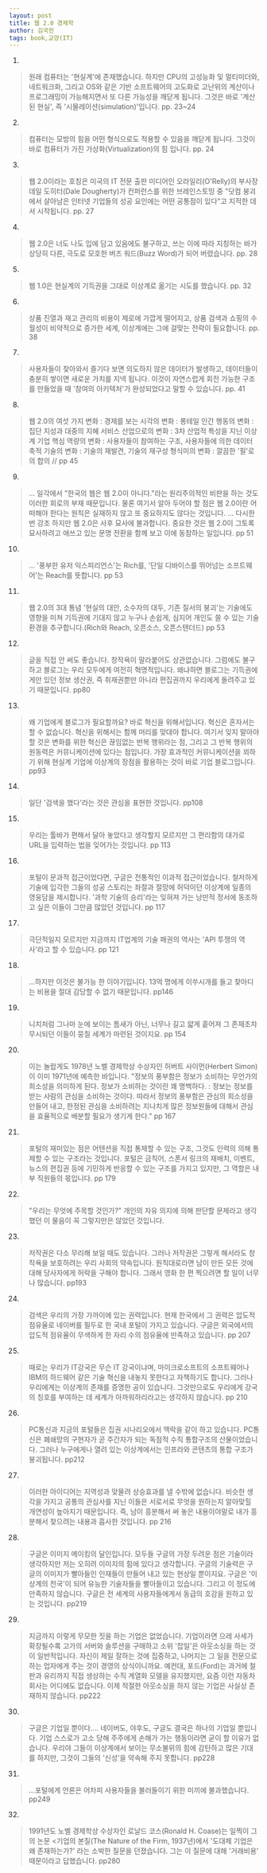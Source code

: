 ```yaml
---
layout: post
title: 웹 2.0 경제학
author: 김국헌
tags: book,교양(IT)
---
```


1. 
> 원래 컴퓨터는 '현실계'에 존재했습니다. 하지만 CPU의 고성능화 및 멀티미더와, 네트워크화, 그리고 OS와 같은 기반 소프트웨어의 고도화로 고난위의 계산이나 프로그래밍이 가능해지면서 또 다른 가능성을 깨닫게 됩니다. 그것은 바로 '계산된 현실', 즉 '시물레이션(simulation)'입니다. pp. 23~24

2. 
> 컴퓨터는 모방의 힘을 어떤 형식으로도 적용할 수 있음을 깨닫게 됩니다. 그것이 바로 컴퓨터가 가진 가상화(Virtualization)의 힘 입니다. pp. 24

3. 
> 웹 2.0이라는 호칭은 미국의 IT 전문 출판 미디어인 오라일리(O'Relly)의 부사장 데일 도히터(Dale Dougherty)가 컨퍼런스를 위한 브레인스토밍 중 "닷컴 붕괴에서 살아남은 인터넷 기업들의 성공 요인에는 어떤 공통점이 있다"고 지적한 데서 시작됩니다. pp. 27

4. 
> 웹 2.0은 너도 나도 입에 담고 있음에도 불구하고, 쓰는 이에 따라 지칭하는 바가 상당히 다른, 극도로 모호한 버즈 워드(Buzz Word)가 되어 버렸습니다. pp. 28

5. 
> 웹 1.0은 현실계의 기득권을 그대로 이상계로 옮기는 시도를 했습니다. pp. 32

6. 
> 상품 진열과 재고 관리의 비용이 제로에 가깝게 떨어지고, 상품 검색과 쇼핑의 수월성이 비약적으로 증가한 세계, 이상계에는 그에 걸맞는 전략이 필요합니다. pp. 38

7. 
> 사용자들이 찾아와서 즐기다 보면 의도하지 않은 데이터가 발생하고, 데이터들이 충분히 쌓이면 새로운 가치를 지넥 됩니다. 이것이 자연스럽게 회전 가능한 구조를 만들었을 때 '참여의 아키텍처'가 완성되었다고 말할 수 있습니다. pp. 41

8. 
> 웹 2.0의 여섯 가지 변화 : 
경제를 보는 시각의 변화 : 롱테일
인간 행동의 변화 : 집단 지성과 대중의 지혜
서비스 산업으로의 변화 : 3차 산업적 특성을 지닌 이상계
기업 핵심 역량의 변화 : 사용자들이 참여하는 구조, 사용자들에 의한 데이터 축적
기술의 변화 : 기술의 재발견, 기술의 재구성
형식미의 변화 : 깔끔한 '필'로의 합의 // pp 45

9. 
> ... 일각에서 "한국의 웹은 웹 2.0이 아니다."라는 원리주의적인 비판을 하는 것도 이러한 회로의 부재 때문입니다. 물론 여기서 알아 두어야 할 점은 웹 2.0이란 어떠해야 한다는 원칙은 실재하지 않고 또 중요하지도 않다는 것입니다. ... 다시한번 강조 하지만 웹 2.0은 사후 묘사에 불과합니다. 중요한 것은 웹 2.0이 그토록 묘사하려고 애쓰고 있는 문명 전환을 함께 보고 이에 동참하는 일입니다. pp 51

10. 
> ... '풍부한 유저 익스피리언스'는 Rich를, '단일 디바이스를 뛰어넘는 소프트웨어'는 Reach를 뜻합니다. pp 53

11. 
> 웹 2.0의 3대 통념 '현실의 대안, 소수자의 대두, 기존 질서의 붕괴'는 기술에도 영향을 미쳐 기득권에 기대지 않고 누구나 손쉽게, 심지어 개인도 쓸 수 있는 기술 환경을 추구합니다.(Rich와 Reach, 오픈소스, 오픈스탠더드) pp 53

12. 
> 글을 직접 안 써도 좋습니다. 창작욕이 말라붙어도 상관없습니다. 그럼에도 불구하고 블로그는 우리 모두에게 여전히 혁명적입니다. 왜냐하면 블로그는 기득권에게만 있던 정보 생산권, 즉 취재권뿐만 아니라 편집권까지 우리에게 돌려주고 있기 때문입니다. pp80

13. 
> 왜 기업에게 블로그가 필요할까요? 바로 혁신을 위해서입니다. 혁신은 혼자서는 할 수 없습니다. 혁신을 위해서는 함께 머리를 맞대야 합니다. 여기서 잊지 말아야 할 것은 변화를 위한 혁신은 끊임없는 반복 행위라는 점, 그리고 그 반복 행위의 원동력은 커뮤니케이션에 있다는 점입니다. 가장 효과적인 커뮤니케이션을 꾀하기 위해 현실계 기업에 이상계의 장점을 활용하는 것이 바로 기업 블로그입니다. pp93

14. 
> 일단 '검색을 했다'라는 것은 관심을 표현한 것입니다. pp108

15. 
> 우리는 툴바가 편해서 달아 놓았다고 생각할지 모르지만 그 편리함의 대가로 URL을 입력하는 법을 잊어가는 것입니다. pp 113

16. 
> 포털이 문과적 접근이었다면, 구글은 전통적인 이과적 접근이었습니다. 철저하게 기술에 입각한 그들의 성공 스토리는 좌절과 절망에 허덕이던 이상계에 일종의 영웅담을 제시합니다. '과학 기술의 승리'라는 잊혀져 가는 낭만적 정서에 동조하고 싶은 이들이 그만큼 많았던 것입니다. pp 117

17. 
> 극단적일지 모르지만 지금까지 IT업계의 기술 패권의 역사는 'API 투쟁의 역사'라고 할 수 있습니다. pp 121

18. 
> ...하지만 이것은 불가능 한 이야기입니다. 13억 명에게 이쑤시개를 들고 찾아디는 비용을 절대 감당할 수 없기 때문입니다. pp146

19. 
> 니치처럼 그나마 눈에 보이는 틈새가 아닌, 너무나 길고 얇게 흩어져 그 존재조차 무시되던 이들이 뭉칠 세계가 마련된 것이지요. pp 154

20. 
> 이는 놀랍게도 1978년 노벨 경제학상 수상자인 허버트 사이먼(Herbert Simon)이 이미 1971년에 예측한 바입니다. "정보의 풍부함은 정보가 소비하는 무언가의 희소성을 의미하게 된다. 정보가 소비하는 것이란 꽤 명백하다. : 정보는 정보를 받는 사람의 관심을 소비하는 것이다. 따라서 정보의 풍부함은 관심의 희소성을 만들어 내고, 한정된 관심을 소비하려는 지나치게 많은 정보원들에 대해서 관심을 효율적으로 배분할 필요가 생기게 한다." pp 167

21. 
> 포털의 재미있는 점은 어텐션을 직접 통제할 수 있는 구조, 그것도 인력의 의해 통제할 수 있는 구조라는 것입니다. 포털은 금칙어, 스폰서 링크의 재배치, 이벤트, 뉴스의 편집권 등에 기민하게 반응할 수 있는 구조를 가지고 있지만, 그 역할은 내부 직원들의 몫입니다. pp 179

22. 
> "우리는 무엇에 주목할 것인가?" 개인의 자유 의지에 의해 판단할 문제라고 생각했던 이 물음이 꼭 그렇지만은 않았던 것입니다.

23. 
> 저작권은 다소 무리해 보일 때도 있습니다. 그러나 저작권은 그렇게 해서라도 창작욕을 보호하려는 우리 사회의 약속입니다. 원칙대로라면 남이 만든 모든 것에 대해 당사자에게 허락을 구해야 합니다. 그래서 영화 한 편 찍으려면 할 일이 너무나 많습니다. pp193

24. 
> 검색은 우리의 가장 가까이에 있는 권력입니다. 현재 한국에서 그 권력은 압도적 점유율로 네이버를 필두로 한 국내 포털이 가지고 있습니다. 구글은 외국에서의 압도적 점유율이 무색하게 한 자리 수의 점유율에 만족하고 있습니다. pp 207

25. 
> 때로는 우리가 IT강국은 무슨 IT 강국이냐며, 마이크로소프트의 소프트웨어나 IBM의 하드웨어 같은 기술 혁신을 내놓지 못한다고 자책하기도 합니다. 그러나 우리에게는 이상계의 존재를 증명한 공이 있습니다. 그것만으로도 우리에게 강국의 칭호를 부여하는 데 세계가 아까워하리라고는 생각하지 않습니다. pp 210

26. 
>PC통신과 지금의 포털들은 집권 시나리오에서 맥락을 같이 하고 있습니다. PC통신은 폐쇄망의 구현자가 곧 주간자가 되는 독점적 수직 통합구조의 산물이었습니다. 그러나 누구에게나 열려 있는 이상계에서는 인프라와 콘텐츠의 통합 구조가 붕괴됩니다. pp212

27. 
> 이러한 아이디어는 지역성과 맞물려 상승효과를 낼 수밖에 없습니다. 비슷한 생각을 가지고 공통의 관심사를 지닌 이들은 서로서로 무엇을 원하는지 알아맞힐 개연성이 높아지기 때문입니다. 즉, 남이 흥분해서 써 놓은 내용이야말로 내가 흥분해서 찾으려는 내용과 흡사한 것입니다. pp 216 

28. 
> 구글은 이미지 메이킹의 달인입니다. 모두들 구글의 가장 두려운 점은 기술이라 생각하지만 저는 오히려 이미지의 힘에 있다고 생각합니다. 구글의 기술력은 구글의 이미지가 빨아들인 인재들이 만들어 내고 있는 현상일 뿐이지요. 구글은 '이상계의 천국'이 되어 유능한 기술자들을 빨아들이고 있습니다. 그리고 이 정도에 만족하지 않습니다. 구글은 전 세계의 사용자들에게서 동급의 호감을 원하고 있는 것입니다. pp219 

29. 
> 지금까지 이렇게 무모한 짓을 하는 기업은 없었습니다. 기업이라면 으레 사세가 확장될수록 고가의 서버와 솔루션을 구매하고 소위 '잡일'은 아웃소싱을 하는 것이 일반적입니다. 자신이 제일 잘하는 것에 집중하고, 나머지는 그 일을 전문으로 하는 업자에게 주는 것이 경영의 상식이니까요. 예컨대, 포드(Ford)는 과거에 철판과 유리까지 직접 생상하는 수직 계열화 모델을 유지했지만, 요즘 이런 자동차 회사는 어디에도 없습니다. 이제 적절한 아웃소싱을 하지 않는 기업은 사실상 존재하지 않습니다. pp222

30. 
> 구글은 기업일 뿐이다.... 네이버도, 야후도, 구글도 결국은 하나의 기업일 뿐입니다. 기업 스스로가 고소 당해 주주에게 손해가 가는 행동이라면 굳이 할 이유가 없습니다. 우리야 그들이 이상계에서 보이는 무소불위의 힘에 감탄하고 많은 기대를 하지만, 그것이 그들의 '신성'을 약속해 주지 못합니다. pp228 

31. 
> ...포털에게 언론은 어차피 사용자들을 불러들이기 위한 미끼에 불과했습니다. pp249

32. 
> 1991년도 노벨 경제학상 수상자인 로날드 코스(Ronald H. Coase)는 일찍이 그의 논문 <기업의 본질(The Nature of the Firm, 1937년)에서 '도대체 기업은 왜 존재하는가?' 라는 소박한 질문을 던졌습니다. 그는 이 질문에 대해 '거래비용' 때문이라고 답했습니다. pp280